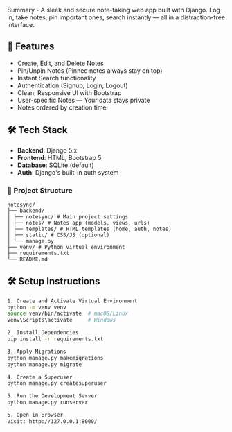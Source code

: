 Summary - A sleek and secure note-taking web app built with Django. Log in, take notes, pin important ones, search instantly — all in a distraction-free interface.


## 🚀 Features

- Create, Edit, and Delete Notes
- Pin/Unpin Notes (Pinned notes always stay on top)
- Instant Search functionality
- Authentication (Signup, Login, Logout)
- Clean, Responsive UI with Bootstrap
- User-specific Notes — Your data stays private
- Notes ordered by creation time


## 🛠️ Tech Stack

- **Backend**: Django 5.x
- **Frontend**: HTML, Bootstrap 5
- **Database**: SQLite (default)  
- **Auth**: Django's built-in auth system

### 📁 Project Structure
```
notesync/
├── backend/
│ ├── notesync/ # Main project settings
│ ├── notes/ # Notes app (models, views, urls)
│ ├── templates/ # HTML templates (home, auth, notes)
│ ├── static/ # CSS/JS (optional)
│ └── manage.py
├── venv/ # Python virtual environment
├── requirements.txt
└── README.md
```




## 🛠️ Setup Instructions


```bash
1. Create and Activate Virtual Environment
python -m venv venv
source venv/bin/activate  # macOS/Linux
venv\Scripts\activate     # Windows

2. Install Dependencies
pip install -r requirements.txt

3. Apply Migrations
python manage.py makemigrations
python manage.py migrate

4. Create a Superuser
python manage.py createsuperuser

5. Run the Development Server
python manage.py runserver

6. Open in Browser
Visit: http://127.0.0.1:8000/
```


